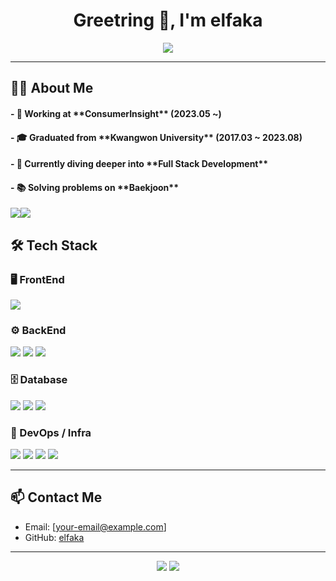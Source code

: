 <h1 align="center">Greetring 👋, I'm elfaka</h1>

<p align="center">
  <img src="https://readme-typing-svg.herokuapp.com/?lines=Welcome+to+my+GitHub!;Frontend+%2B+Backend+%2B+DevOps+Engineer;Always+Learning+💡&center=true&width=500&height=40" />
</p>

---

## 👩‍💻 About Me

<h4>- 🏢 Working at **ConsumerInsight** (2023.05 ~)</h4>
<h4>- 🎓 Graduated from **Kwangwon University** (2017.03 ~ 2023.08)</h4>
<h4>- 🌱 Currently diving deeper into **Full Stack Development**</h4>
<h4>- 📚 Solving problems on **Baekjoon**  </h4>
<img src="http://mazassumnida.wtf/api/v2/generate_badge?boj=chopr159" /><img src="http://mazandi.herokuapp.com/api?handle=chopr159&theme=dark" />
  
## 🛠️ Tech Stack

### 🖥 FrontEnd
<p>
  <img src="https://img.shields.io/badge/React-20232A?style=for-the-badge&logo=react&logoColor=61DAFB" />
</p>

### ⚙️ BackEnd
<p>
  <img src="https://img.shields.io/badge/Node.js-339933?style=for-the-badge&logo=nodedotjs&logoColor=white" />
  <img src="https://img.shields.io/badge/Nest.js-E0234E?style=for-the-badge&logo=nestjs&logoColor=white" />
  <img src="https://img.shields.io/badge/Spring Boot-6DB33F?style=for-the-badge&logo=springboot&logoColor=white" />
</p>

### 🗄️ Database
<p>
  <img src="https://img.shields.io/badge/MSSQL-CC2927?style=for-the-badge&logo=microsoftsqlserver&logoColor=white" />
  <img src="https://img.shields.io/badge/MySQL-4479A1?style=for-the-badge&logo=mysql&logoColor=white" />
  <img src="https://img.shields.io/badge/MongoDB-47A248?style=for-the-badge&logo=mongodb&logoColor=white" />
</p>

### 🚀 DevOps / Infra
<p>
  <img src="https://img.shields.io/badge/Docker-2496ED?style=for-the-badge&logo=docker&logoColor=white" />
  <img src="https://img.shields.io/badge/Ubuntu-E95420?style=for-the-badge&logo=ubuntu&logoColor=white" />
  <img src="https://img.shields.io/badge/Nginx-009639?style=for-the-badge&logo=nginx&logoColor=white" />
  <img src="https://img.shields.io/badge/GitHub Actions-2088FF?style=for-the-badge&logo=githubactions&logoColor=white" />
</p>

---

## 📫 Contact Me

- Email: [your-email@example.com]
- GitHub: [elfaka](https://github.com/elfaka)

---

<p align="center">
  <img src="https://github-readme-stats.vercel.app/api?username=elfaka&show_icons=true&theme=tokyonight" />
  <img src="https://github-readme-stats.vercel.app/api/top-langs/?username=elfaka&layout=compact&theme=tokyonight" />
</p>

